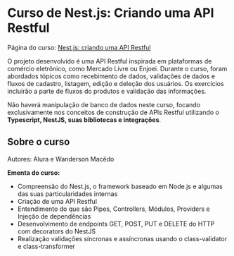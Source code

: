 # Curso de Nest.js: Criando uma API Restful

Página do curso: [Nest.js: criando uma API Restful](https://cursos.alura.com.br/course/nestjs-criando-api-resftul)

O projeto desenvolvido é uma API Restful inspirada em plataformas de comércio eletrônico, como Mercado Livre ou Enjoei. Durante o curso, foram abordados tópicos como recebimento de dados, validações de dados e fluxos de cadastro, listagem, edição e deleção dos usuários. Os exercícios incluirão a parte de fluxos do produtos e validação das informações.

Não haverá manipulação de banco de dados neste curso, focando exclusivamente nos conceitos de construção de APIs Restful utilizando o **Typescript, NestJS, suas bibliotecas e integrações**.

## Sobre o curso

Autores: Alura e Wanderson Macêdo

**Ementa do curso:**

- Compreensão do Nest.js, o framework baseado em Node.js e algumas das suas particularidades internas
- Criação de uma API Restful
- Entendimento do que são Pipes, Controllers, Módulos, Providers e Injeção de dependências
- Desenvolvimento de endpoints GET, POST, PUT e DELETE do HTTP com decorators do NestJS
- Realização validações síncronas e assíncronas usando o class-validator e class-transformer
